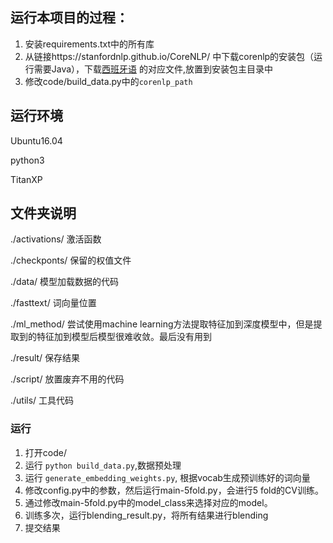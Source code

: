 ## 运行本项目的过程：
1. 安装requirements.txt中的所有库
2. 从链接https://stanfordnlp.github.io/CoreNLP/ 中下载corenlp的安装包（运行需要Java），下载[西班牙语](http://nlp.stanford.edu/software/stanford-spanish-corenlp-2018-02-27-models.jar) 的对应文件,放置到安装包主目录中
3. 修改code/build_data.py中的`corenlp_path`

## 运行环境
Ubuntu16.04 

python3

TitanXP

## 文件夹说明
./activations/  激活函数

./checkponts/  保留的权值文件

./data/   模型加载数据的代码

./fasttext/ 词向量位置

./ml_method/  尝试使用machine learning方法提取特征加到深度模型中，但是提取到的特征加到模型后模型很难收敛。最后没有用到

./result/  保存结果

./script/  放置废弃不用的代码

./utils/  工具代码


### 运行
1. 打开code/
2. 运行 `python build_data.py`,数据预处理
3. 运行 `generate_embedding_weights.py`, 根据vocab生成预训练好的词向量
2. 修改config.py中的参数，然后运行main-5fold.py，会进行5 fold的CV训练。
3. 通过修改main-5fold.py中的model_class来选择对应的model。
4. 训练多次，运行blending_result.py，将所有结果进行blending
5. 提交结果


